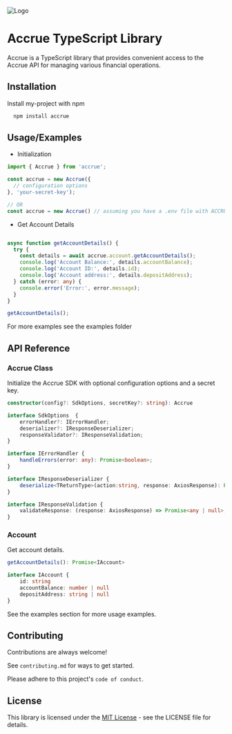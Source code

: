 
![Logo](https://res.cloudinary.com/dkhelyskt/image/upload/v1703066874/accrue_logo_ngot9b.png) 

# Accrue TypeScript Library

Accrue is a TypeScript library that provides convenient access to the Accrue API for managing various financial operations.



## Installation

Install my-project with npm

```bash
  npm install accrue
```
    
## Usage/Examples

- Initialization
```typescript
import { Accrue } from 'accrue';

const accrue = new Accrue({
  // configuration options
}, 'your-secret-key');

// OR
const accrue = new Accrue() // assuming you have a .env file with ACCRUE_SECRET_KEY variable
```

- Get Account Details
```typescript

async function getAccountDetails() {
  try {
    const details = await accrue.account.getAccountDetails();
    console.log('Account Balance:', details.accountBalance);
    console.log('Account ID:', details.id);
    console.log('Account address:', details.depositAddress);
  } catch (error: any) {
    console.error('Error:', error.message);
  }
}

getAccountDetails();

```
For more examples see the examples folder

## API Reference

### Accrue Class

Initialize the Accrue SDK with optional configuration options and a secret key.

```typescript
constructor(config?: SdkOptions, secretKey?: string): Accrue
```
```typescript
interface SdkOptions  {
    errorHandler?: IErrorHandler;
    deserializer?: IResponseDeserializer;
    responseValidator?: IResponseValidation;
}

interface IErrorHandler {
    handleErrors(error: any): Promise<boolean>;
}

interface IResponseDeserializer { 
    deserialize<TReturnType>(action:string, response: AxiosResponse): Promise<TReturnType>;
}

interface IResponseValidation {
    validateResponse: (response: AxiosResponse) => Promise<any | null>;
}

```

### Account

Get account details.

```typescript
getAccountDetails(): Promise<IAccount>

interface IAccount {
    id: string
    accountBalance: number | null
    depositAddress: string | null
}

```

See the examples section for more usage examples.
## Contributing

Contributions are always welcome!

See `contributing.md` for ways to get started.

Please adhere to this project's `code of conduct`.


## License

This library is licensed under the [MIT License](https://choosealicense.com/licenses/mit/) - see the LICENSE file for details.

